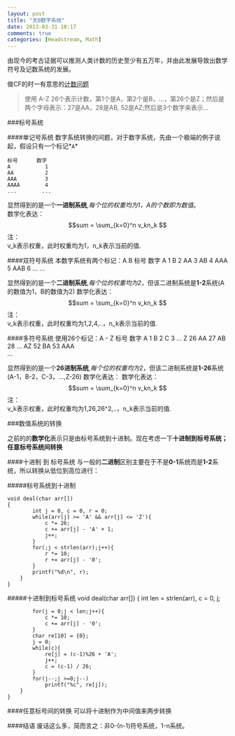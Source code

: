 ```yaml
---
layout: post
title: "无0数字系统"
date: 2013-03-31 10:17
comments: true
categories: [Headstream, Math]
---
```

由现今的考古证据可以推测人类计数的历史至少有五万年，并由此发展导致出数学符号及记数系统的发展。

做CF的时一有意思的[计数问题](http://codeforces.com/problemset/problem/1/B)
>使用 A-Z 26个表示计数，第1个是A，第2个是B，...，第26个是Z；然后是两个字母表示：27是AA，28是AB, 52是AZ;然后是3个数字来表示...

###标号系统

####单记号系统
数字系统转换的问题，对于数字系统，先由一个极端的例子说起，假设只有一个标记*`A`*

    标号    	数字
    A        	1
    AA        	2
    AAA        	3
    AAAA        4
    ...        ...

显然得到的是一个**一进制系统**,*每个位的权重均为1，A的个数即为数值*。  
数学化表达：
    $$sum = \sum_{k=0}^n v_kn_k $$
注：    
    v_k表示权重，此时权重均为1，n_k表示当前的值.

####双符号系统
    本数字系统有两个标记：A B
    标号    	数字
    A        	1
    B        	2
    AA        	3
    AB        	4
    AAA        	5
    AAB        	6
    ...        ...
    
显然得到的是一个**二进制系统**,*每个位的权重均为2*，但该二进制系统是**1-2**系统(A的数值为1，B的数值为2)
数学化表达：
    $$sum = \sum_{k=0}^n v_kn_k $$
注：    
    v_k表示权重，此时权重均为1,2,4,..，n_k表示当前的值.

####多符号系统
    使用26个标记：A - Z 
    标号    	数字
    A        	1
    B        	2
    C        	3
    ...
    Z        	26
    AA        	27
    AB        	28
    ...
    AZ        	52
    BA        	53
    AAA        
    ...

显然得到的是一个**26进制系统**,*每个位的权重均为2*，但该二进制系统是**1-26**系统(A-1，B-2，C-3，...,Z-26)
数学化表达：
数学化表达：
    $$sum = \sum_{k=0}^n v_kn_k $$
注：    
    v_k表示权重，此时权重均为1,26,26^2,..，n_k表示当前的值.
    
###数值系统的转换

之前的的**数学化**表示只是由标号系统到十进制。现在考虑一下**十进制到标号系统；任意标号系统间转换**

####十进制 到 标号系统
与一般的**二进制**区别主要在于不是**0-1**系统而是**1-2**系统，所以转换从低位到高位进行：

#####标号系统到十进制

    void deal(char arr[])
    {
            int j = 0, c = 0, r = 0;
            while(arr[j] >= 'A' && arr[j] <= 'Z'){
                c *= 26;
                c += arr[j] - 'A' + 1;
                j++;
            }
            for(;j < strlen(arr);j++){
                r *= 10;
                r += arr[j] - '0';
            } 
            printf("%d\n", r);
        }
    }

#####十进制到标号系统
    void deal(char arr[])
    {
        int len = strlen(arr), c = 0, j;

            for(j = 0;j < len;j++){
                c *= 10;
                c += arr[j] - '0';
            } 
            char re[10] = {0};
            j = 0;
            while(c){
                re[j] = (c-1)%26 + 'A';    
                j++;
                c = (c-1) / 26;    
            }
            for(j--;j >=0;j--)
                printf("%c", re[j]);
        }
    }

####任意标号间的转换
可以将十进制作为中间值来两步转换

####结语
废话这么多，简而言之：非0-(n-1)符号系统，1-n系统。
    
